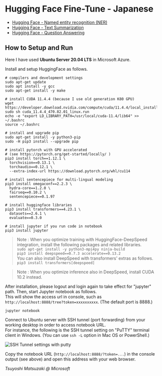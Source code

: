 # Hugging Face Fine-Tune - Japanese

- [Hugging Face - Named entity recognition (NER)](./01-named-entity.ipynb)
- [Hugging Face - Text Summarization](./02-summarize.ipynb)
- [Hugging Face - Question Answering](./03-question-answering.ipynb)

## How to Setup and Run

Here I have used **Ubuntu Server 20.04 LTS** in Microsoft Azure.

Install and setup HuggingFace as follows.

```
# compilers and development settings
sudo apt-get update
sudo apt install -y gcc
sudo apt-get install -y make

# install CUDA 11.4.4 (because I use old generation K80 GPU)
wget https://developer.download.nvidia.com/compute/cuda/11.4.4/local_installers/cuda_11.4.4_470.82.01_linux.run
sudo sh cuda_11.4.4_470.82.01_linux.run
echo -e "export LD_LIBRARY_PATH=/usr/local/cuda-11.4/lib64" >> ~/.bashrc
source ~/.bashrc

# install and upgrade pip
sudo apt-get install -y python3-pip
sudo -H pip3 install --upgrade pip

# install pytorch with GPU accelerated
# (see https://pytorch.org/get-started/locally/ )
pip3 install torch==1.12.1 \
  torchvision==0.13.1 \
  torchaudio==0.12.1 \
  --extra-index-url https://download.pytorch.org/whl/cu114

# install sentencepiece for multi-lingual modeling
pip3 install omegaconf==2.2.3 \
  hydra-core==1.2.0 \
  fairseq==0.10.2 \
  sentencepiece==0.1.97

# install huggingface libraries
pip3 install transformers==4.23.1 \
  datasets==2.6.1 \
  evaluate==0.3.0

# install jupyter if you run code in notebook
pip3 install jupyter
```

> Note : When you optimize training with HuggingFace-DeepSpeed integration, install the following packages and related libraries.<br>
> ```sudo apt-get install -y python3-mpi4py ninja-build```<br>
> ```pip3 install deepspeed==0.7.3 accelerate==0.13.2```<br>
> You can also install DeepSpeed with transformers' extras as follows.<br>
> ```pip3 install transformers[deepspeed]```

> Note : When you optimize inference also in DeepSpeed, install CUDA 10.2 instead.

After installation, please logout and login again to take effect for "jupyter" path. Then, start Jupyter notebook as follows.<br>
This will show the access url in console, such as ```http://localhost:8888/tree?token=xxxxxxxxxx```. (The default port is 8888.)

```
jupyter notebook
```

Connect to Ubuntu server with SSH tunnel (port forwarding) from your working desktop in order to access notebook URL.<br>
For instance, the following is the SSH tunnel setting on "PuTTY" terminal client in Windows. (You can use ```ssh -L``` option in Mac OS or PowerShell.)

![SSH Tunnel settings with putty](https://tsmatz.github.io/images/github/azure-ml-tensorflow-complete-sample/20191225_SSH_Tunnel.jpg)

Copy the notebook URL (```http://localhost:8888/?token=...```) in the console output (see above) and open this address with your web browser.

*Tsuyoshi Matsuzaki @ Microsoft*
